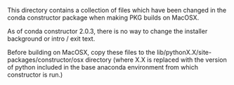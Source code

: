 This directory contains a collection of files which have been changed in the conda constructor package when making PKG builds on MacOSX.

As of conda constructor 2.0.3, there is no way to change the installer background or intro / exit text. 

Before building on MacOSX, copy these files to the lib/pythonX.X/site-packages/constructor/osx directory (where X.X is replaced with the version of python included in the base anaconda environment from which constructor is run.)